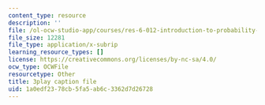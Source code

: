 ```yaml
---
content_type: resource
description: ''
file: /ol-ocw-studio-app/courses/res-6-012-introduction-to-probability-spring-2018/1a0edf2378cb5fa5ab6c3362d7d26728_gB5TCCfF6e4.vtt
file_size: 12281
file_type: application/x-subrip
learning_resource_types: []
license: https://creativecommons.org/licenses/by-nc-sa/4.0/
ocw_type: OCWFile
resourcetype: Other
title: 3play caption file
uid: 1a0edf23-78cb-5fa5-ab6c-3362d7d26728
---
```

